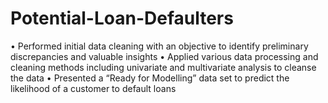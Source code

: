 # Potential-Loan-Defaulters
• Performed initial data cleaning with an objective to identify preliminary discrepancies and valuable insights
• Applied various data processing and cleaning methods including univariate and multivariate analysis to cleanse the data
• Presented a “Ready for Modelling” data set to predict the likelihood of a customer to default loans
